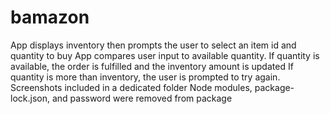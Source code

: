# bamazon
App displays inventory then prompts the user to select an item id and quantity to buy
App compares user input to available quantity. If quantity is available, the order is fulfilled and the inventory amount is updated
If quantity is more than inventory, the user is prompted to try again.
Screenshots included in a dedicated folder
Node modules, package-lock.json, and password were removed from package
